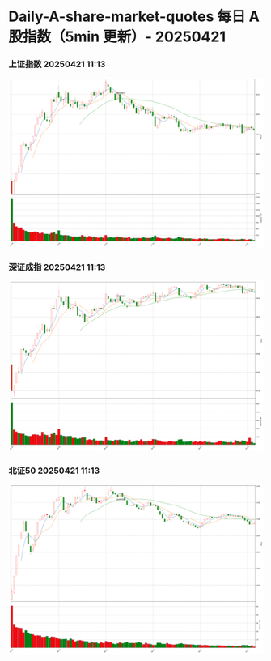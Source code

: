 
# Daily-A-share-market-quotes 每日 A 股指数（5min 更新）- 20250421

### 上证指数 20250421 11:13
![](./fig/2025/4/20250421-sh000001.png)

### 深证成指 20250421 11:13
![](./fig/2025/4/20250421-sz399001.png)

### 北证50 20250421 11:13
![](./fig/2025/4/20250421-bj899050.png)
